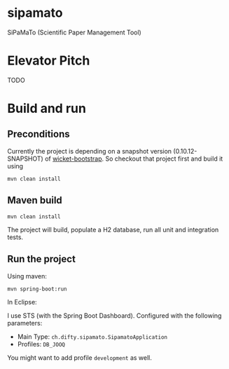# sipamato

SiPaMaTo (Scientific Paper Management Tool)

# Elevator Pitch

TODO

# Build and run

## Preconditions

Currently the project is depending on a snapshot version (0.10.12-SNAPSHOT) of [wicket-bootstrap](https://github.com/l0rdn1kk0n/wicket-bootstrap). So checkout that project first and build it using

`mvn clean install`

## Maven build

`mvn clean install`

The project will build, populate a H2 database, run all unit and integration tests.

## Run the project

Using maven:

`mvn spring-boot:run`

In Eclipse:

I use STS (with the Spring Boot Dashboard). Configured with the following parameters:

* Main Type: `ch.difty.sipamato.SipamatoApplication`
* Profiles: `DB_JOOQ`

You might want to add profile `development` as well.
